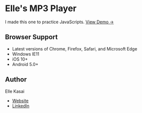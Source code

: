 # Elle's MP3 Player
I made this one to practice JavaScripts.
[View Demo →](http://ellekasai.github.io/mp3-player)

## Browser Support

- Latest versions of Chrome, Firefox, Safari, and Microsoft Edge
- Windows IE11
- iOS 10+
- Android 5.0+


## Author

Elle Kasai

- [Website](http://ellekasai.com)
- [LinkedIn](https://www.linkedin.com/in/ellekasai)
